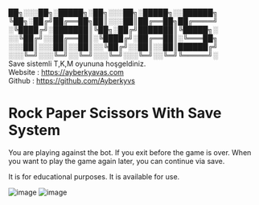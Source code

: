 ██╗░░░██╗░█████╗░██╗░░░██╗░█████╗░░██████╗  
╚██╗░██╔╝██╔══██╗██║░░░██║██╔══██╗██╔════╝  
░╚████╔╝░███████║╚██╗░██╔╝███████║╚█████╗░  
░░╚██╔╝░░██╔══██║░╚████╔╝░██╔══██║░╚═══██╗  
░░░██║░░░██║░░██║░░╚██╔╝░░██║░░██║██████╔╝  
░░░╚═╝░░░╚═╝░░╚═╝░░░╚═╝░░░╚═╝░░╚═╝╚═════╝░  
Save sistemli T,K,M oyununa hoşgeldiniz.  
Website : https://ayberkyavas.com  
Github : https://github.com/Ayberkyvs

# Rock Paper Scissors With Save System  

You are playing against the bot. If you exit before the game is over. When you want to play the game again later, you can continue via save.  

It is for educational purposes. It is available for use.

![image](https://github.com/Ayberkyvs/rps-with-savesystem/assets/35408256/d3b75b64-f861-4906-8262-51ca15fd7ecb)
![image](https://github.com/Ayberkyvs/rps-with-savesystem/assets/35408256/075ca721-286a-4393-9c16-d6529412816f)

